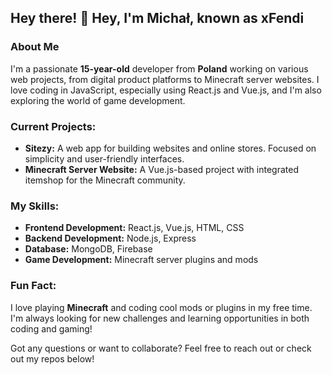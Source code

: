 ## Hey there! 👋 Hey, I'm Michał, known as xFendi
### About Me
I'm a passionate **15-year-old** developer from **Poland** working on various web projects, from digital product platforms to Minecraft server websites.
I love coding in JavaScript, especially using React.js and Vue.js, and I'm also exploring the world of game development.

### Current Projects:
- **Sitezy:** A web app for building websites and online stores. Focused on simplicity and user-friendly interfaces.
- **Minecraft Server Website:** A Vue.js-based project with integrated itemshop for the Minecraft community.

### My Skills:
- **Frontend Development:** React.js, Vue.js, HTML, CSS
- **Backend Development:** Node.js, Express
- **Database:** MongoDB, Firebase
- **Game Development:** Minecraft server plugins and mods

### Fun Fact:
I love playing **Minecraft** and coding cool mods or plugins in my free time.
I'm always looking for new challenges and learning opportunities in both coding and gaming!

Got any questions or want to collaborate? Feel free to reach out or check out my repos below!
